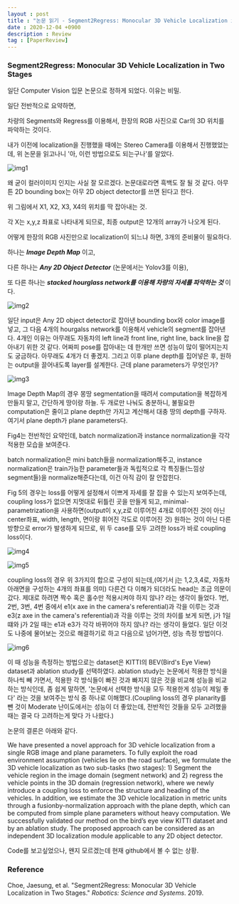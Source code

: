 ```yaml
---
layout : post
title : "논문 읽기 - Segment2Regress: Monocular 3D Vehicle Localization in Two Stages"
date : 2020-12-04 +0900
description : Review
tag : [PaperReview]
---
```


### Segment2Regress: Monocular 3D Vehicle Localization in Two Stages



 일단 Computer Vision 입문 논문으로 정하게 되었다. 이유는 비밀.



 일단 전반적으로 요약하면,

 차량의 Segments와 Regress를 이용해서, 한장의 RGB 사진으로 Car의 3D 위치를 파악하는 것이다.

 내가 이전에 localization을 진행했을 때에는 Stereo Camera를 이용해서 진행했었는데, 위 논문을 읽고나니 '아, 이런 방법으로도 되는구나'를 알았다.

![img1](https://raw.githubusercontent.com/ReaperMaKNaE/reapermaknae.github.io/main/assets/img/20201204-1.png)

 왜 굳이 컬러이미지 인지는 사실 잘 모르겠다. 논문대로라면 흑백도 잘 될 것 같다. 아무튼 2D bounding box는 아무 2D object detector를 쓰면 된다고 한다.

 위 그림에서 X1, X2, X3, X4의 위치를 딱 잡아내는 것.

 각 X는 x,y,z 좌표로 나타내게 되므로, 최종 output은 12개의 array가 나오게 된다.



 어떻게 한장의 RGB 사진만으로 localization이 되느냐 하면, 3개의 준비물이 필요하다.

 하나는 __*Image Depth Map*__ 이고,

 다른 하나는 __*Any 2D Object Detector*__ (논문에서는 Yolov3를 이용),

 또 다른 하나는 __*stacked hourglass network를 이용해 차량의 자세를 파악하는 것*__ 이다.

![img2](https://raw.githubusercontent.com/ReaperMaKNaE/reapermaknae.github.io/main/assets/img/20201204-2.png)

 일단 input은 Any 2D object detector로 잡아낸 bounding box와 color image를 넣고, 그 다음 4개의 hourgalss network를 이용해서 vehicle의 segment를 잡아낸다. 4개인 이유는 아무래도 자동차의 left line과 front line, right line, back line을 잡아내기 위한 것 같다. 어짜피 pose를 잡아내는 데 한개만 쓰면 성능이 많이 떨어지는지도 궁금하다. 아무래도 4개가 더 좋겠지. 그리고 이후 plane depth를 집어넣은 후, 원하는 output을 끌어내도록 layer를 설계한다. 근데 plane parameters가 무엇인가?



![img3](https://raw.githubusercontent.com/ReaperMaKNaE/reapermaknae.github.io/main/assets/img/20201204-3.png)

 Image Depth Map의 경우 몽땅 segmentation을 때려서 computation을 복잡하게 만들지 말고, 간단하게 땅이랑 하늘. 두 개로만 나눠도 충분하니, 불필요한 computation은 줄이고 plane depth만 가지고 계산해서 대충 땅의 depth를 구하자. 여기서 plane depth가 plane parameters다. 

 Fig4는 전반적인 요약인데, batch normalization과 instance normalization을 각각 적용한 모습을 보여준다.

 batch normalization은 mini batch들을 normalization해주고, instance normalization은 train가능한 parameter들과 독립적으로 각 특징들(느낌상 segment들)을 normalize해준다는데, 이건 아직 감이 잘 안잡힌다.

 Fig 5의 경우는 loss를 어떻게 설정해서 이쁘게 자세를 잘 잡을 수 있는지 보여주는데, coupling loss가 없으면 지멋대로 뒤틀린 곳을 만들게 되고, minimal-parametrization을 사용하면(output이 x,y,z로 이루어진 4개로 이루어진 것이 아닌 center좌표, width, length, 면이랑 휘어진 각도로 이루어진 것) 원하는 것이 아닌 다른 방향으로 error가 발생하게 되므로, 위 두 case를 모두 고려한 loss가 바로 coupling loss이다.



![img4](https://raw.githubusercontent.com/ReaperMaKNaE/reapermaknae.github.io/main/assets/img/20201204-4.png)

![img5](https://raw.githubusercontent.com/ReaperMaKNaE/reapermaknae.github.io/main/assets/img/20201204-5.png)

 coupling loss의 경우 위 3가지의 합으로 구성이 되는데,(여기서 j는 1,2,3,4로, 자동차 아래면을 구성하는 4개의 좌표를 의미) 다른건 다 이해가 되더라도 head는 조금 의문이 갔다. 제대로 하려면 짝수 혹은 홀수만 적용시켜야 하지 않나? 라는 생각이 들었다. 1번, 2번, 3번, 4번 중에서 e1(x axe in the camera's referential)과 각을 이루는 것과 e3(z axe in the camera's referential)과 각을 이루는 것의 차이를 보게 되면, j가 1일 떄와 j가 2일 때는 e1과 e3가 각각 바뀌어야 하지 않나? 라는 생각이 들었다. 일단 이것도 나중에 물어보는 것으로 해결하기로 하고 다음으로 넘어가면, 성능 측정 방법이다.



![img6](https://raw.githubusercontent.com/ReaperMaKNaE/reapermaknae.github.io/main/assets/img/20201204-6.png)

 이 때 성능을 측정하는 방법으로는 dataset은 KITTI의 BEV(Bird's Eye View) dataset과 ablation study를 선택하였다. ablation study는 논문에서 적용한 방식을 하나씩 빼 가면서, 적용한 각 방식들이 빠진 것과 빠지지 않은 것을 비교해 성능을 비교하는 방식인데, 좀 쉽게 말하면, '논문에서 선택한 방식을 모두 적용한게 성능이 제일 좋다' 라는 것을 보여주는 방식 중 하나로 이해했다.(Coupling loss의 경우 planarity를 뺀 것이 Moderate 난이도에서는 성능이 더 좋았는데, 전반적인 것들을 모두 고려했을 때는 결국 다 고려하는게 맞다 가 나왔다.)



논문의 결론은 아래와 같다.

 We have presented a novel approach for 3D vehicle localization from a single RGB image and plane parameters. To fully exploit the road environment assumption (vehicles lie on the road surface), we formulate the 3D vehicle localization as two sub-tasks (two stages): 1) Segment the vehicle region in the image domain (segment network) and 2) regress the vehicle points in the 3D domain (regression network), where we newly introduce a coupling loss to enforce the structure and heading of the vehicles. In addition, we estimate the 3D vehicle localization in metric units through a fusionby-normalization approach with the plane depth, which can be computed from simple plane parameters without heavy computation. We successfully validated our method on the bird’s eye view KITTI dataset and by an ablation study. The proposed approach can be considered as an independent 3D localization module applicable to any 2D object detector.



 Code를 보고싶었으나, 왠지 모르겠는데 현재 github에서 볼 수 없는 상황.



### Reference

Choe, Jaesung, et al. "Segment2Regress: Monocular 3D Vehicle Localization in Two Stages." *Robotics: Science and Systems*. 2019.